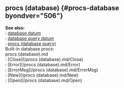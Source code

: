 ## procs (database) {#procs-database byondver="506"}    
**See also:**    
:   [database datum](/database)    
:   [database query datum](/database/query)    
:   [procs (database query)](/database/query/proc)    
Built-in database procs:    
procs (database).md    
:   [Close](/procs (database).md/Close)    
:   [Error](/procs (database).md/Error)    
:   [ErrorMsg](/procs (database).md/ErrorMsg)    
:   [New](/procs (database).md/New)    
:   [Open](/procs (database).md/Open)  